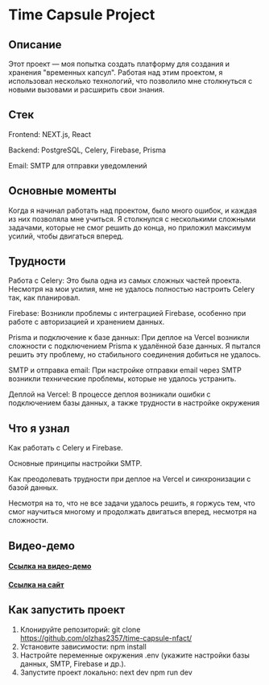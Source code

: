 # Time Capsule Project
## Описание
Этот проект — моя попытка создать платформу для создания и хранения "временных капсул". Работая над этим проектом, я использовал несколько технологий, что позволило мне столкнуться с новыми вызовами и расширить свои знания.

## Стек
Frontend: NEXT.js, React

Backend: PostgreSQL, Celery, Firebase, Prisma

Email: SMTP для отправки уведомлений

## Основные моменты
Когда я начинал работать над проектом, было много ошибок, и каждая из них позволяла мне учиться. Я столкнулся с несколькими сложными задачами, которые не смог решить до конца, но приложил максимум усилий, чтобы двигаться вперед.

## Трудности
Работа с Celery: Это была одна из самых сложных частей проекта. Несмотря на мои усилия, мне не удалось полностью настроить Celery так, как планировал.

Firebase: Возникли проблемы с интеграцией Firebase, особенно при работе с авторизацией и хранением данных.

Prisma и подключение к базе данных: При деплое на Vercel возникли сложности с подключением Prisma к удалённой базе данных. Я пытался решить эту проблему, но стабильного соединения добиться не удалось.

SMTP и отправка email: При настройке отправки email через SMTP возникли технические проблемы, которые не удалось устранить.

Деплой на Vercel: В процессе деплоя возникали ошибки с подключением базы данных, а также трудности в настройке окружения

## Что я узнал
Как работать с Celery и Firebase.

Основные принципы настройки SMTP.

Как преодолевать трудности при деплое на Vercel и синхронизации с базой данных.

Несмотря на то, что не все задачи удалось решить, я горжусь тем, что смог научиться многому и продолжать двигаться вперед, несмотря на сложности.

## Видео-демо

#### [Ссылка на видео-демо](https://drive.google.com/file/d/1k7OYoj5mX5ETrmCLGfWnMwNXRq5YGfCX/view?usp=sharing)

#### [Ссылка на сайт](https://time-capsule-nfact.vercel.app/)

## Как запустить проект
1. Клонируйте репозиторий:
   git clone https://github.com/olzhas2357/time-capsule-nfact/
3. Установите зависимости:
   npm install
5. Настройте переменные окружения .env (укажите настройки базы данных, SMTP, Firebase и др.).
6. Запустите проект локально:
 next dev
 npm run dev



